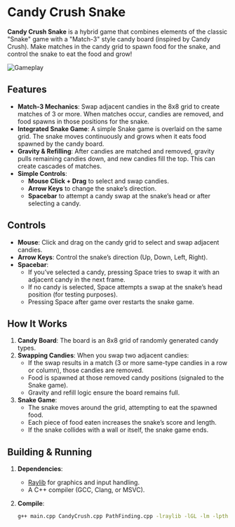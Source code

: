 # Candy Crush Snake

**Candy Crush Snake** is a hybrid game that combines elements of the classic "Snake" game with a "Match-3" style candy board (inspired by Candy Crush). Make matches in the candy grid to spawn food for the snake, and control the snake to eat the food and grow!

![Gameplay](path/to/your/gameplay.gif)


## Features

- **Match-3 Mechanics**: Swap adjacent candies in the 8x8 grid to create matches of 3 or more. When matches occur, candies are removed, and food spawns in those positions for the snake.
- **Integrated Snake Game**: A simple Snake game is overlaid on the same grid. The snake moves continuously and grows when it eats food spawned by the candy board.
- **Gravity & Refilling**: After candies are matched and removed, gravity pulls remaining candies down, and new candies fill the top. This can create cascades of matches.
- **Simple Controls**:
  - **Mouse Click + Drag** to select and swap candies.
  - **Arrow Keys** to change the snake’s direction.
  - **Spacebar** to attempt a candy swap at the snake’s head or after selecting a candy.
  
## Controls

- **Mouse**: Click and drag on the candy grid to select and swap adjacent candies.
- **Arrow Keys**: Control the snake’s direction (Up, Down, Left, Right).
- **Spacebar**: 
  - If you’ve selected a candy, pressing Space tries to swap it with an adjacent candy in the next frame.
  - If no candy is selected, Space attempts a swap at the snake’s head position (for testing purposes).
  - Pressing Space after game over restarts the snake game.

## How It Works

1. **Candy Board**: The board is an 8x8 grid of randomly generated candy types.
2. **Swapping Candies**: When you swap two adjacent candies:
   - If the swap results in a match (3 or more same-type candies in a row or column), those candies are removed.
   - Food is spawned at those removed candy positions (signaled to the Snake game).
   - Gravity and refill logic ensure the board remains full.
3. **Snake Game**:
   - The snake moves around the grid, attempting to eat the spawned food.
   - Each piece of food eaten increases the snake’s score and length.
   - If the snake collides with a wall or itself, the snake game ends.

## Building & Running

1. **Dependencies**:
   - [Raylib](https://www.raylib.com/) for graphics and input handling.
   - A C++ compiler (GCC, Clang, or MSVC).
   
2. **Compile**:
   ```bash
   g++ main.cpp CandyCrush.cpp PathFinding.cpp -lraylib -lGL -lm -lpthread -ldl -lrt -lX11 -o CandyCrushSnake
